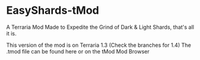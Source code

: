 # EasyShards-tMod
A Terraria Mod Made to Expedite the Grind of Dark &amp; Light Shards, that's all it is.

This version of the mod is on Terraria 1.3 (Check the branches for 1.4)
The .tmod file can be found here or on the tMod Mod Browser
